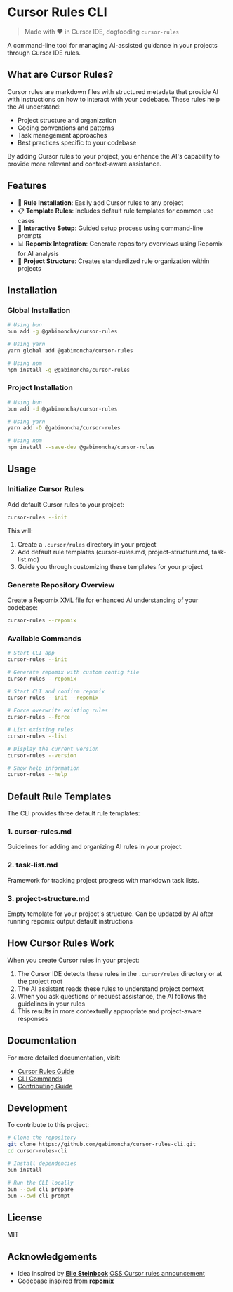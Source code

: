 # Cursor Rules CLI
> Made with ❤️ in Cursor IDE, dogfooding `cursor-rules`

A command-line tool for managing AI-assisted guidance in your projects through Cursor IDE rules.

## What are Cursor Rules?

Cursor rules are markdown files with structured metadata that provide AI with instructions on how to interact with your codebase. These rules help the AI understand:

- Project structure and organization
- Coding conventions and patterns
- Task management approaches
- Best practices specific to your codebase

By adding Cursor rules to your project, you enhance the AI's capability to provide more relevant and context-aware assistance.

## Features

- 🚀 **Rule Installation**: Easily add Cursor rules to any project
- 📋 **Template Rules**: Includes default rule templates for common use cases
- 💬 **Interactive Setup**: Guided setup process using command-line prompts
- 📊 **Repomix Integration**: Generate repository overviews using Repomix for AI analysis
- 📁 **Project Structure**: Creates standardized rule organization within projects

## Installation

### Global Installation

```bash
# Using bun
bun add -g @gabimoncha/cursor-rules
```
```bash
# Using yarn
yarn global add @gabimoncha/cursor-rules
```
```bash
# Using npm
npm install -g @gabimoncha/cursor-rules
```

### Project Installation

```bash
# Using bun
bun add -d @gabimoncha/cursor-rules
```
```bash
# Using yarn
yarn add -D @gabimoncha/cursor-rules
```
```bash
# Using npm
npm install --save-dev @gabimoncha/cursor-rules
```

## Usage

### Initialize Cursor Rules

Add default Cursor rules to your project:

```bash
cursor-rules --init
```

This will:
1. Create a `.cursor/rules` directory in your project
2. Add default rule templates (cursor-rules.md, project-structure.md, task-list.md)
3. Guide you through customizing these templates for your project

### Generate Repository Overview

Create a Repomix XML file for enhanced AI understanding of your codebase:

```bash
cursor-rules --repomix
```

### Available Commands

```bash
# Start CLI app
cursor-rules --init
```
```bash
# Generate repomix with custom config file
cursor-rules --repomix
```
```bash
# Start CLI and confirm repomix
cursor-rules --init --repomix
```
```bash
# Force overwrite existing rules
cursor-rules --force
```
```bash
# List existing rules
cursor-rules --list
```
```bash
# Display the current version
cursor-rules --version
```
```bash
# Show help information
cursor-rules --help
```

## Default Rule Templates

The CLI provides three default rule templates:

### 1. cursor-rules.md
Guidelines for adding and organizing AI rules in your project.

### 2. task-list.md
Framework for tracking project progress with markdown task lists.

### 3. project-structure.md
Empty template for your project's structure. Can be updated by AI after running repomix output default instructions

## How Cursor Rules Work

When you create Cursor rules in your project:

1. The Cursor IDE detects these rules in the `.cursor/rules` directory or at the project root
2. The AI assistant reads these rules to understand project context
3. When you ask questions or request assistance, the AI follows the guidelines in your rules
4. This results in more contextually appropriate and project-aware responses

## Documentation

For more detailed documentation, visit:
- [Cursor Rules Guide](https://github.com/gabimoncha/cursor-rules-cli/blob/main/docs/CURSOR_RULES_GUIDE.md)
- [CLI Commands](https://github.com/gabimoncha/cursor-rules-cli/blob/main/docs/CLI_COMMANDS.md)
- [Contributing Guide](https://github.com/gabimoncha/cursor-rules-cli/blob/main/docs/CONTRIBUTING.md)

## Development

To contribute to this project:

```bash
# Clone the repository
git clone https://github.com/gabimoncha/cursor-rules-cli.git
cd cursor-rules-cli

# Install dependencies
bun install

# Run the CLI locally
bun --cwd cli prepare
bun --cwd cli prompt
```

## License

MIT

## Acknowledgements

- Idea inspired by **[Elie Steinbock](https://x.com/elie2222)** [OSS Cursor rules announcement](https://x.com/elie2222/status/1906985581835419915)
- Codebase inspired from **[repomix](https://github.com/yamadashy/repomix.git)**
